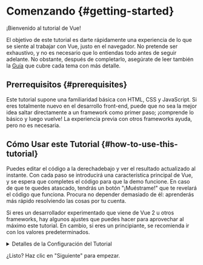 # Comenzando {#getting-started}

¡Bienvenido al tutorial de Vue!

El objetivo de este tutorial es darte rápidamente una experiencia de lo que se siente al trabajar con Vue, justo en el navegador. No pretende ser exhaustivo, y no es necesario que lo entiendas todo antes de seguir adelante. No obstante, después de completarlo, asegúrate de leer también la <a target="_blank" href="/guide/introduction.html">Guía</a> que cubre cada tema con más detalle.

## Prerrequisitos {#prerequisites}

Este tutorial supone una familiaridad básica con HTML, CSS y JavaScript. Si eres totalmente nuevo en el desarrollo front-end, puede que no sea la mejor idea saltar directamente a un framework como primer paso; ¡comprende lo básico y luego vuelve! La experiencia previa con otros frameworks ayuda, pero no es necesaria.

## Cómo Usar este Tutorial {#how-to-use-this-tutorial}

Puedes editar el código <span class="wide">a la derecha</span><span class="narrow">debajo</span> y ver el resultado actualizado al instante. Con cada paso se introducirá una característica principal de Vue, y se espera que completes el código para que la demo funcione. En caso de que te quedes atascado, tendrás un botón "¡Muéstrame!" que te revelará el código que funciona. Procura no depender demasiado de él: aprenderás más rápido resolviendo las cosas por tu cuenta.

Si eres un desarrollador experimentado que viene de Vue 2 u otros frameworks, hay algunos ajustes que puedes hacer para aprovechar al máximo este tutorial. En cambio, si eres un principiante, se recomienda ir con los valores predeterminados.

<details>
<summary>Detalles de la Configuración del Tutorial</summary>

- Vue ofrece dos estilos de API: Options API and Composition API. Este tutorial está diseñado para funcionar con ambos; puedes elegir tu estilo preferido usando los interruptores de **Preferencia de API** en la parte superior. <a target="_blank" href="/guide/introduction.html#tipos-de-api">Aprende más sobre los estilos de la API</a>.

- También puede cambiar entre el modo SFC o el modo HTML. En el primero se mostrarán ejemplos de código en formato <a target="_blank" href="/guide/introduction.html#componentes-de-un-solo-archivo-single-file-components">Componentes de un Solo Archivo</a> (SFC), que es el que la mayoría de los desarrolladores utilizan cuando usan Vue con un paso de compilación. El modo HTML muestra el uso sin un paso de construcción.

<div class="html">

:::tip
Si vas a usar el modo HTML sin un paso de compilación en tus propias aplicaciones, asegúrate de cambiar las importaciones a:

```js
import { ... } from 'vue/dist/vue.esm-bundler.js'
```

dentro de tus scripts o configura tu herramienta de construcción para resolver vue en consecuencia. Ejemplo de configuración para [Vite](https://vitejs.dev/):

```js
// vite.config.js
export default {
  resolve: {
    alias: {
      vue: 'vue/dist/vue.esm-bundler.js'
    }
  }
}
```

Consulta la [sección correspondiente en la guía de herramientas](/guide/scaling-up/tooling.html#note-on-in-browser-template-compilation) para más información.
:::

</div>

</details>

¿Listo? Haz clic en "Siguiente" para empezar.
